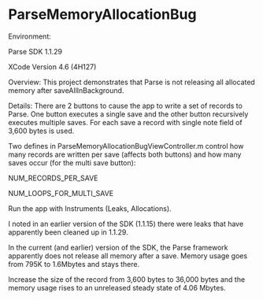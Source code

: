 ParseMemoryAllocationBug
========================

Environment:

Parse SDK 1.1.29

XCode Version 4.6 (4H127)


Overview:
This project demonstrates that Parse is not releasing all allocated memory after saveAllInBackground.


Details:
There are 2 buttons to cause the app to write a set of records to Parse.  One button executes a single save and the 
other button recursively executes multiple saves.  For each save a record with single note field of 3,600 bytes is 
used.

Two defines in ParseMemoryAllocationBugViewController.m control how many records are written per save (affects both
buttons) and how many saves occur (for the multi save button):

NUM_RECORDS_PER_SAVE

NUM_LOOPS_FOR_MULTI_SAVE

Run the app with Instruments (Leaks, Allocations).

I noted in an earlier version of the SDK (1.1.15) there were leaks that have apparently been cleaned up in
1.1.29. 

In the current (and earlier) version of the SDK, the Parse framework apparently does not release all memory
after a save.  Memory usage goes from 795K to 1.6Mbytes and stays there.

Increase the size of the record from 3,600 bytes to 36,000 bytes and the memory usage rises to an unreleased
steady state of 4.06 Mbytes.




